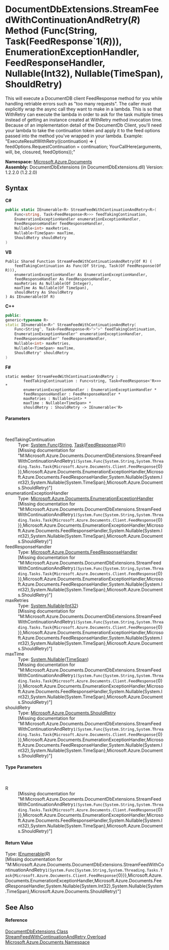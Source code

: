 # DocumentDbExtensions.StreamFeedWithContinuationAndRetry(*R*) Method (Func(String, Task(FeedResponse`1(*R*))), EnumerationExceptionHandler, FeedResponseHandler, Nullable(Int32), Nullable(TimeSpan), ShouldRetry)
 

This will execute a DocumentDB client FeedResponse method for you while handling retriable errors such as "too many requests". The caller must explicitly wrap the async call they want to make in a lambda. This is so that WithRetry can execute the lambda in order to ask for the task multiple times instead of getting an instance created at WithRetry method invocation time. Because of an implementation detail of the DocumentDb Client, you'll need your lambda to take the continuation token and apply it to the feed options passed into the method you've wrapped in your lambda. Example: "ExecuteResultWithRetry((continuation) => { feedOptions.RequestContinuation = continuation; YourCallHere(arguments, will, be, closured, feedOptions));"

**Namespace:**&nbsp;<a href="856b2e23-9c8b-2618-f913-67d85d500616">Microsoft.Azure.Documents</a><br />**Assembly:**&nbsp;DocumentDbExtensions (in DocumentDbExtensions.dll) Version: 1.2.2.0 (1.2.2.0)

## Syntax

**C#**<br />
``` C#
public static IEnumerable<R> StreamFeedWithContinuationAndRetry<R>(
	Func<string, Task<FeedResponse<R>>> feedTakingContinuation,
	EnumerationExceptionHandler enumerationExceptionHandler,
	FeedResponseHandler feedResponseHandler,
	Nullable<int> maxRetries,
	Nullable<TimeSpan> maxTime,
	ShouldRetry shouldRetry
)

```

**VB**<br />
``` VB
Public Shared Function StreamFeedWithContinuationAndRetry(Of R) ( 
	feedTakingContinuation As Func(Of String, Task(Of FeedResponse(Of R))),
	enumerationExceptionHandler As EnumerationExceptionHandler,
	feedResponseHandler As FeedResponseHandler,
	maxRetries As Nullable(Of Integer),
	maxTime As Nullable(Of TimeSpan),
	shouldRetry As ShouldRetry
) As IEnumerable(Of R)
```

**C++**<br />
``` C++
public:
generic<typename R>
static IEnumerable<R>^ StreamFeedWithContinuationAndRetry(
	Func<String^, Task<FeedResponse<R>^>^>^ feedTakingContinuation, 
	EnumerationExceptionHandler^ enumerationExceptionHandler, 
	FeedResponseHandler^ feedResponseHandler, 
	Nullable<int> maxRetries, 
	Nullable<TimeSpan> maxTime, 
	ShouldRetry^ shouldRetry
)
```

**F#**<br />
``` F#
static member StreamFeedWithContinuationAndRetry : 
        feedTakingContinuation : Func<string, Task<FeedResponse<'R>>> * 
        enumerationExceptionHandler : EnumerationExceptionHandler * 
        feedResponseHandler : FeedResponseHandler * 
        maxRetries : Nullable<int> * 
        maxTime : Nullable<TimeSpan> * 
        shouldRetry : ShouldRetry -> IEnumerable<'R> 

```


#### Parameters
&nbsp;<dl><dt>feedTakingContinuation</dt><dd>Type: <a href="http://msdn2.microsoft.com/en-us/library/bb549151" target="_blank">System.Func</a>(<a href="http://msdn2.microsoft.com/en-us/library/s1wwdcbf" target="_blank">String</a>, <a href="http://msdn2.microsoft.com/en-us/library/dd321424" target="_blank">Task</a>(<a href="http://msdn2.microsoft.com/en-us/library/dn799203" target="_blank">FeedResponse</a>(*R*)))<br />\[Missing <param name="feedTakingContinuation"/> documentation for "M:Microsoft.Azure.Documents.DocumentDbExtensions.StreamFeedWithContinuationAndRetry``1(System.Func{System.String,System.Threading.Tasks.Task{Microsoft.Azure.Documents.Client.FeedResponse{``0}}},Microsoft.Azure.Documents.EnumerationExceptionHandler,Microsoft.Azure.Documents.FeedResponseHandler,System.Nullable{System.Int32},System.Nullable{System.TimeSpan},Microsoft.Azure.Documents.ShouldRetry)"\]</dd><dt>enumerationExceptionHandler</dt><dd>Type: <a href="98ab4230-aa0f-7803-7127-ba76e02bdce5">Microsoft.Azure.Documents.EnumerationExceptionHandler</a><br />\[Missing <param name="enumerationExceptionHandler"/> documentation for "M:Microsoft.Azure.Documents.DocumentDbExtensions.StreamFeedWithContinuationAndRetry``1(System.Func{System.String,System.Threading.Tasks.Task{Microsoft.Azure.Documents.Client.FeedResponse{``0}}},Microsoft.Azure.Documents.EnumerationExceptionHandler,Microsoft.Azure.Documents.FeedResponseHandler,System.Nullable{System.Int32},System.Nullable{System.TimeSpan},Microsoft.Azure.Documents.ShouldRetry)"\]</dd><dt>feedResponseHandler</dt><dd>Type: <a href="4bfe406d-74ce-a904-0f38-461c2c8c2540">Microsoft.Azure.Documents.FeedResponseHandler</a><br />\[Missing <param name="feedResponseHandler"/> documentation for "M:Microsoft.Azure.Documents.DocumentDbExtensions.StreamFeedWithContinuationAndRetry``1(System.Func{System.String,System.Threading.Tasks.Task{Microsoft.Azure.Documents.Client.FeedResponse{``0}}},Microsoft.Azure.Documents.EnumerationExceptionHandler,Microsoft.Azure.Documents.FeedResponseHandler,System.Nullable{System.Int32},System.Nullable{System.TimeSpan},Microsoft.Azure.Documents.ShouldRetry)"\]</dd><dt>maxRetries</dt><dd>Type: <a href="http://msdn2.microsoft.com/en-us/library/b3h38hb0" target="_blank">System.Nullable</a>(<a href="http://msdn2.microsoft.com/en-us/library/td2s409d" target="_blank">Int32</a>)<br />\[Missing <param name="maxRetries"/> documentation for "M:Microsoft.Azure.Documents.DocumentDbExtensions.StreamFeedWithContinuationAndRetry``1(System.Func{System.String,System.Threading.Tasks.Task{Microsoft.Azure.Documents.Client.FeedResponse{``0}}},Microsoft.Azure.Documents.EnumerationExceptionHandler,Microsoft.Azure.Documents.FeedResponseHandler,System.Nullable{System.Int32},System.Nullable{System.TimeSpan},Microsoft.Azure.Documents.ShouldRetry)"\]</dd><dt>maxTime</dt><dd>Type: <a href="http://msdn2.microsoft.com/en-us/library/b3h38hb0" target="_blank">System.Nullable</a>(<a href="http://msdn2.microsoft.com/en-us/library/269ew577" target="_blank">TimeSpan</a>)<br />\[Missing <param name="maxTime"/> documentation for "M:Microsoft.Azure.Documents.DocumentDbExtensions.StreamFeedWithContinuationAndRetry``1(System.Func{System.String,System.Threading.Tasks.Task{Microsoft.Azure.Documents.Client.FeedResponse{``0}}},Microsoft.Azure.Documents.EnumerationExceptionHandler,Microsoft.Azure.Documents.FeedResponseHandler,System.Nullable{System.Int32},System.Nullable{System.TimeSpan},Microsoft.Azure.Documents.ShouldRetry)"\]</dd><dt>shouldRetry</dt><dd>Type: <a href="fd8841db-a84c-d819-ba43-6a0f45838100">Microsoft.Azure.Documents.ShouldRetry</a><br />\[Missing <param name="shouldRetry"/> documentation for "M:Microsoft.Azure.Documents.DocumentDbExtensions.StreamFeedWithContinuationAndRetry``1(System.Func{System.String,System.Threading.Tasks.Task{Microsoft.Azure.Documents.Client.FeedResponse{``0}}},Microsoft.Azure.Documents.EnumerationExceptionHandler,Microsoft.Azure.Documents.FeedResponseHandler,System.Nullable{System.Int32},System.Nullable{System.TimeSpan},Microsoft.Azure.Documents.ShouldRetry)"\]</dd></dl>

#### Type Parameters
&nbsp;<dl><dt>R</dt><dd>\[Missing <typeparam name="R"/> documentation for "M:Microsoft.Azure.Documents.DocumentDbExtensions.StreamFeedWithContinuationAndRetry``1(System.Func{System.String,System.Threading.Tasks.Task{Microsoft.Azure.Documents.Client.FeedResponse{``0}}},Microsoft.Azure.Documents.EnumerationExceptionHandler,Microsoft.Azure.Documents.FeedResponseHandler,System.Nullable{System.Int32},System.Nullable{System.TimeSpan},Microsoft.Azure.Documents.ShouldRetry)"\]</dd></dl>

#### Return Value
Type: <a href="http://msdn2.microsoft.com/en-us/library/9eekhta0" target="_blank">IEnumerable</a>(*R*)<br />\[Missing <returns> documentation for "M:Microsoft.Azure.Documents.DocumentDbExtensions.StreamFeedWithContinuationAndRetry``1(System.Func{System.String,System.Threading.Tasks.Task{Microsoft.Azure.Documents.Client.FeedResponse{``0}}},Microsoft.Azure.Documents.EnumerationExceptionHandler,Microsoft.Azure.Documents.FeedResponseHandler,System.Nullable{System.Int32},System.Nullable{System.TimeSpan},Microsoft.Azure.Documents.ShouldRetry)"\]

## See Also


#### Reference
<a href="2e7c24fb-f7c9-2314-1ff8-386e1be4f471">DocumentDbExtensions Class</a><br /><a href="db16ed2d-eea7-5175-ad92-3b52375f842d">StreamFeedWithContinuationAndRetry Overload</a><br /><a href="856b2e23-9c8b-2618-f913-67d85d500616">Microsoft.Azure.Documents Namespace</a><br />